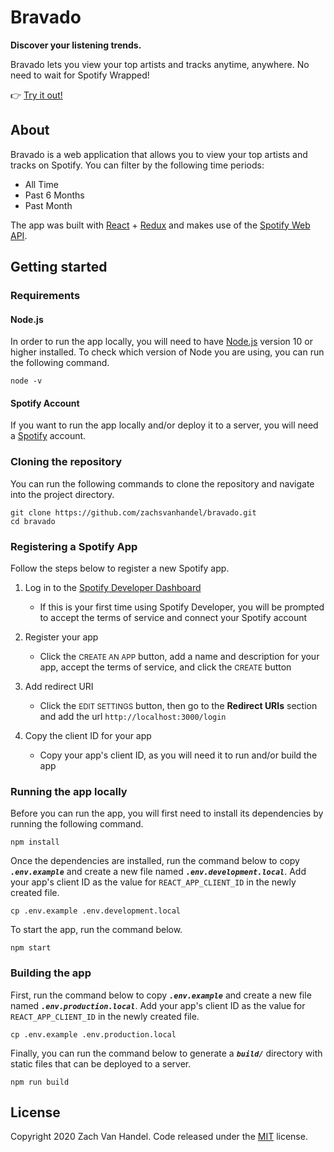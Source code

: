 # Bravado

**Discover your listening trends.**

Bravado lets you view your top artists and tracks anytime, anywhere. No need to wait for Spotify Wrapped!

👉 [Try it out!](https://bravado.zachsvanhandel.me)

## About

Bravado is a web application that allows you to view your top artists and tracks on Spotify. You can filter by the following time periods:

- All Time
- Past 6 Months
- Past Month

The app was built with [React](https://reactjs.org/) + [Redux](https://redux.js.org/) and makes use of the [Spotify Web API](https://developer.spotify.com/documentation/web-api/).

## Getting started

### Requirements

#### Node.js

In order to run the app locally, you will need to have [Node.js](https://nodejs.org/en/) version 10 or higher installed. To check which version of Node you are using, you can run the following command.

```
node -v
```

#### Spotify Account

If you want to run the app locally and/or deploy it to a server, you will need a [Spotify](https://www.spotify.com/) account.

### Cloning the repository

You can run the following commands to clone the repository and navigate into the project directory.

```
git clone https://github.com/zachsvanhandel/bravado.git
cd bravado
```

### Registering a Spotify App

Follow the steps below to register a new Spotify app.

1. Log in to the [Spotify Developer Dashboard](https://developer.spotify.com/dashboard)

   - If this is your first time using Spotify Developer, you will be prompted to accept the terms of service and connect your Spotify account

2. Register your app

   - Click the <small>CREATE AN APP</small> button, add a name and description for your app, accept the terms of service, and click the <small>CREATE</small> button

3. Add redirect URI

   - Click the <small>EDIT SETTINGS</small> button, then go to the **Redirect URIs** section and add the url `http://localhost:3000/login`

4. Copy the client ID for your app

   - Copy your app's client ID, as you will need it to run and/or build the app

### Running the app locally

Before you can run the app, you will first need to install its dependencies by running the following command.

```
npm install
```

Once the dependencies are installed, run the command below to copy _**`.env.example`**_ and create a new file named _**`.env.development.local`**_. Add your app's client ID as the value for `REACT_APP_CLIENT_ID` in the newly created file.

```
cp .env.example .env.development.local
```

To start the app, run the command below.

```
npm start
```

### Building the app

First, run the command below to copy _**`.env.example`**_ and create a new file named _**`.env.production.local`**_. Add your app's client ID as the value for `REACT_APP_CLIENT_ID` in the newly created file.

```
cp .env.example .env.production.local
```

Finally, you can run the command below to generate a _**`build/`**_ directory with static files that can be deployed to a server.

```
npm run build
```

## License

Copyright 2020 Zach Van Handel. Code released under the [MIT](LICENSE.md) license.
